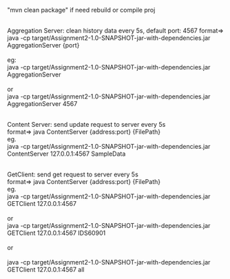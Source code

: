 "mvn clean package" if need rebuild or compile proj

<br />Aggregation Server: clean history data every 5s, default port: 4567
format=> java -cp target/Assignment2-1.0-SNAPSHOT-jar-with-dependencies.jar AggregationServer {port}                    
<br />eg:<br />
    java -cp target/Assignment2-1.0-SNAPSHOT-jar-with-dependencies.jar AggregationServer                  
<br />or<br />
    java -cp target/Assignment2-1.0-SNAPSHOT-jar-with-dependencies.jar AggregationServer 4567                              

<br />Content Server: send update request to server every 5s               
format=> java ContentServer {address:port} {FilePath}               
eg.<br />
    java -cp target/Assignment2-1.0-SNAPSHOT-jar-with-dependencies.jar ContentServer 127.0.0.1:4567 SampleData               

<br />GetClient: send get request to server every 5s               
format=> java ContentServer {address:port} {FilePath}
<br />eg.<br />
    java -cp target/Assignment2-1.0-SNAPSHOT-jar-with-dependencies.jar GETClient 127.0.0.1:4567               
<br />or<br />
    java -cp target/Assignment2-1.0-SNAPSHOT-jar-with-dependencies.jar GETClient 127.0.0.1:4567 IDS60901               
<br />or<br />                
    java -cp target/Assignment2-1.0-SNAPSHOT-jar-with-dependencies.jar GETClient 127.0.0.1:4567 all                